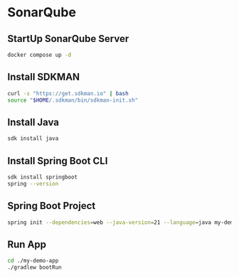 # SonarQube

## StartUp SonarQube Server
```sh
docker compose up -d
```
## Install SDKMAN
```sh
curl -s "https://get.sdkman.io" | bash
source "$HOME/.sdkman/bin/sdkman-init.sh"
```
## Install Java
```sh
sdk install java
```

## Install Spring Boot CLI
```sh
sdk install springboot
spring --version
```

## Spring Boot Project
```sh
spring init --dependencies=web --java-version=21 --language=java my-demo-app
```
## Run App
```sh
cd ./my-demo-app
./gradlew bootRun
```